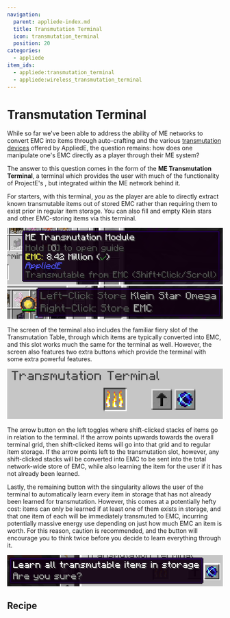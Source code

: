 ```yaml
---
navigation:
  parent: appliede-index.md
  title: Transmutation Terminal
  icon: transmutation_terminal
  position: 20
categories:
  - appliede
item_ids:
  - appliede:transmutation_terminal
  - appliede:wireless_transmutation_terminal
---
```


# Transmutation Terminal

<GameScene zoom="8" background="transparent">
  <ImportStructure src="assemblies/transmutation_terminal.snbt" />
</GameScene>

While so far we've been able to address the ability of ME networks to convert EMC into items through auto-crafting and
the various [transmutation devices](transmutation_devices.md) offered by AppliedE, the question remains: how does one
manipulate one's EMC directly as a player through their ME system?

The answer to this question comes in the form of the **ME Transmutation Terminal**, a terminal which provides the user
with much of the functionality of ProjectE's <ItemLink id="projecte:transmutation_table" />, but integrated within the
ME network behind it.

For starters, with this terminal, *you* as the player are able to directly extract known transmutable items out of
stored EMC rather than requiring them to exist prior in regular item storage. You can also fill and empty Klein stars
and other EMC-storing items via this terminal.

![Transmutable item](diagrams/transmutable_item.png)
![Klein star filling](diagrams/klein_star_filling.png)

The screen of the terminal also includes the familiar fiery slot of the Transmutation Table, through which items are
typically converted into EMC, and this slot works much the same for the terminal as well. However, the screen also
features two extra buttons which provide the terminal with some extra powerful features.

![Terminal UI](diagrams/terminal_ui.png)

The arrow button on the left toggles where shift-clicked stacks of items go in relation to the terminal. If the arrow
points upwards towards the overall terminal grid, then shift-clicked items will go into that grid and to regular item
storage. If the arrow points left to the transmutation slot, however, any shift-clicked stacks will be converted into
EMC to be sent into the total network-wide store of EMC, while also learning the item for the user if it has not already
been learned.

Lastly, the remaining button with the singularity allows the user of the terminal to automatically learn every item in
storage that has not already been learned for transmutation. However, this comes at a potentially hefty cost: items can
only be learned if at least one of them exists in storage, and that one item of each will be immediately transmuted to
EMC, incurring potentially massive energy use depending on just how much EMC an item is worth. For this reason, caution
is recommended, and the button will encourage you to think twice before you decide to learn everything through it.

![Are you sure?](diagrams/are_you_sure.png)

## Recipe

<Recipe id="appliede:transmutation_terminal" />
